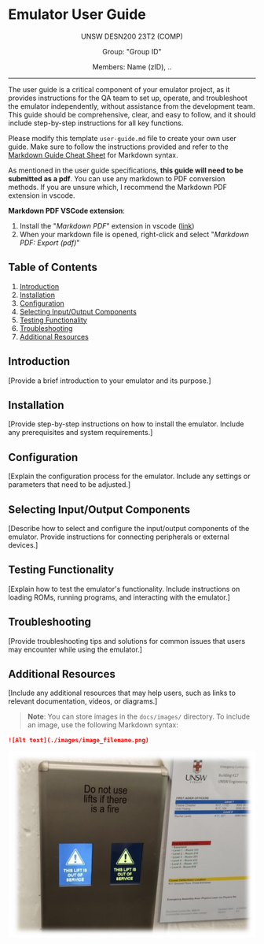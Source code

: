 # Emulator User Guide

<!--- Group info -->
<p align="center">
UNSW DESN200 23T2 (COMP)
</p>
<p align="center">
Group: "Group ID"
</p>
<p align="center">
Members: Name (zID), ..
</p>
<!--- Group info -->

---

<!--- Remove the following -->
The user guide is a critical component of your emulator project, as it provides instructions for the QA team to set up, operate, and troubleshoot the emulator independently, without assistance from the development team. This guide should be comprehensive, clear, and easy to follow, and it should include step-by-step instructions for all key functions.

Please modify this template `user-guide.md` file to create your own user guide. Make sure to follow the instructions provided and refer to the [Markdown Guide Cheat Sheet](https://www.markdownguide.org/cheat-sheet/) for Markdown syntax.

As mentioned in the user guide specifications, **this guide will need to be submitted as a pdf**. You can use any markdown to PDF conversion methods. If you are unsure which, I recommend the Markdown PDF extension in vscode.

**Markdown PDF VSCode extension**:
1. Install the "*Markdown PDF*" extension in vscode ([link](https://marketplace.visualstudio.com/items?itemName=yzane.markdown-pdf))
2. When your markdown file is opened, right-click and select "*Markdown PDF: Export (pdf)*"


## Table of Contents

1. [Introduction](#introduction)
2. [Installation](#installation)
3. [Configuration](#configuration)
4. [Selecting Input/Output Components](#selecting-inputoutput-components)
5. [Testing Functionality](#testing-functionality)
6. [Troubleshooting](#troubleshooting)
7. [Additional Resources](#additional-resources)

## Introduction

<!--- Remove the following -->
[Provide a brief introduction to your emulator and its purpose.]

## Installation

<!--- Remove the following -->
[Provide step-by-step instructions on how to install the emulator. Include any prerequisites and system requirements.]

## Configuration

<!--- Remove the following -->
[Explain the configuration process for the emulator. Include any settings or parameters that need to be adjusted.]

## Selecting Input/Output Components

<!--- Remove the following -->
[Describe how to select and configure the input/output components of the emulator. Provide instructions for connecting peripherals or external devices.]

## Testing Functionality

<!--- Remove the following -->
[Explain how to test the emulator's functionality. Include instructions on loading ROMs, running programs, and interacting with the emulator.]

## Troubleshooting

<!--- Remove the following -->
[Provide troubleshooting tips and solutions for common issues that users may encounter while using the emulator.]

## Additional Resources

<!--- Remove the following -->
[Include any additional resources that may help users, such as links to relevant documentation, videos, or diagrams.]

> **Note**: You can store images in the `docs/images/` directory. To include an image, use the following Markdown syntax:

```markdown
![Alt text](./images/image_filename.png)
```

![A working lift?](./images/unsw_k17_lift.png)